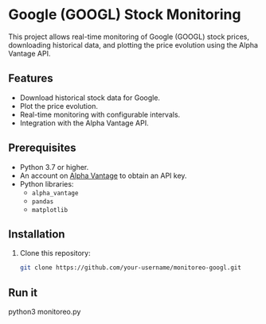 # Google (GOOGL) Stock Monitoring

This project allows real-time monitoring of Google (GOOGL) stock prices, downloading historical data, and plotting the price evolution using the Alpha Vantage API.

## Features
- Download historical stock data for Google.
- Plot the price evolution.
- Real-time monitoring with configurable intervals.
- Integration with the Alpha Vantage API.

## Prerequisites
- Python 3.7 or higher.
- An account on [Alpha Vantage](https://www.alphavantage.co/) to obtain an API key.
- Python libraries:
  - `alpha_vantage`
  - `pandas`
  - `matplotlib`

## Installation
1. Clone this repository:
   ```bash
   git clone https://github.com/your-username/monitoreo-googl.git

## Run it
 python3 monitoreo.py  